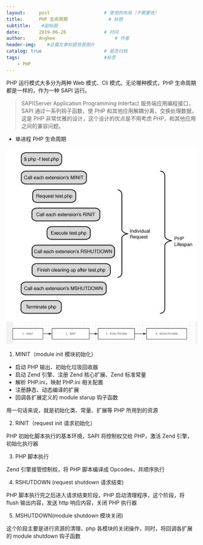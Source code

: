```yaml
---
layout:     post                    # 使用的布局（不需要改）
title:      PHP 生命周期               # 标题 
subtitle:    #副标题
date:       2019-06-28              # 时间
author:     Angkee                      # 作者
header-img:    #这篇文章标题背景图片
catalog: true                       # 是否归档
tags:                               #标签
    - PHP
---
```


PHP 运行模式大多分为两种 Web 模式、Cli 模式。无论哪种模式，PHP 生命周期都是一样的，作为一种 SAPI 运行。

> SAPI(Server Application Programming Interfac)  服务端应用编程接口，SAPI 通过一系列钩子函数，使 PHP 和其他应用解耦分离，交换处理数据，这是 PHP 非常优雅的设计，这个设计的优点是不用考虑 PHP，和其他应用之间的兼容问题。

- 单进程 PHP 生命周期

![单进程SAPI生命周期](https://raw.githubusercontent.com/todayqq/pic_image/master/1216653139-5a8e515126ef1_articlex.jpeg)
![PHP 生命周期关键词](https://raw.githubusercontent.com/todayqq/pic_image/master/php-life-cycle.png)

1. MINIT（module init 模块初始化）

- 启动 PHP 输出、初始化垃圾回收器
- 启动 Zend 引擎、注册 Zend 核心扩展、Zend 标准常量
- 解析 PHP.ini，映射 PHP.ini 相关配置
- 注册静态、动态编译的扩展
- 回调各扩展定义的 module starup 钩子函数

用一句话来说，就是初始化类、常量、扩展等 PHP 所用到的资源

2. RINIT（request init 请求初始化）

PHP 初始化脚本执行的基本环境，SAPI 将控制权交给 PHP，激活 Zend 引擎，初始化执行器

3. PHP 脚本执行

Zend 引擎接管控制权，将 PHP 脚本编译成 Opcodes，并顺序执行

4. RSHUTDOWN (request shutdown 请求结束)

PHP 脚本执行完之后进入请求结束阶段，PHP 启动清理程序，这个阶段，将 flush 输出内容，发送 http 响应内容，关闭 PHP 执行器

5. MSHUTDOWN(module shutdown 模块关闭)

这个阶段主要是进行资源的清理、php 各模块的关闭操作，同时，将回调各扩展的 module shutdown 钩子函数